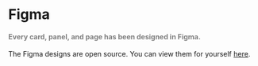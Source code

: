 <h1 id="figma">Figma</h1>

<h4 style="color: gray;">Every card, panel, and page has been designed in Figma.</h4>

<p>The Figma designs are open source. You can view them for yourself <a href="https://www.figma.com/file/2VrK9qzBpIUjeDmHHkKkor/DevEngageAnalytics?type=design&node-id=1%3A2&mode=design&t=t3kUdUWmje7Kc0pu-1">here</a>.</p>
